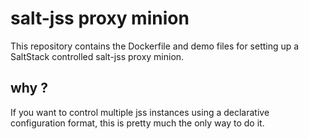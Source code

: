 # salt-jss proxy minion #

This repository contains the Dockerfile and demo files for setting up a SaltStack controlled salt-jss proxy minion.

## why ? ##

If you want to control multiple jss instances using a declarative configuration format, this is pretty much the only
way to do it.

